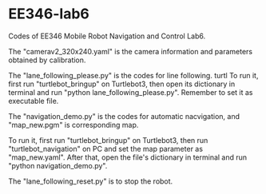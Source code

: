 # EE346-lab6
Codes of EE346 Mobile Robot Navigation and Control Lab6.

The "camerav2_320x240.yaml" is the camera information and parameters obtained by calibration.

The "lane_following_please.py" is the codes for line following. turtl
To run it, first run "turtlebot_bringup" on Turtlebot3, then open its dictionary in terminal and run "python lane_following_please.py". Remember to set it as executable file.

The "navigation_demo.py" is the codes for automatic nacvigation, and "map_new.pgm" is corresponding map.

To run it, first run "turtlebot_bringup" on Turtlebot3, then run "turtlebot_navigation" on PC and set the map parameter as "map_new.yaml". After that, open the file's dictionary in terminal and run "python navigation_demo.py".

The "lane_following_reset.py" is to stop the robot.

